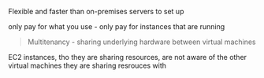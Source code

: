 Flexible and faster than on-premises servers to set up

only pay for what you use -  only pay for instances that are running

> Multitenancy - sharing underlying hardware between virtual machines

EC2 instances, tho they are sharing resources, are not aware of the other virtual machines they are sharing resrouces with